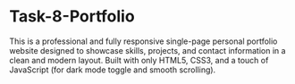 # Task-8-Portfolio
This is a professional and fully responsive single-page personal portfolio website designed to showcase skills, projects, and contact information in a clean and modern layout. Built with only HTML5, CSS3, and a touch of JavaScript (for dark mode toggle and smooth scrolling).
